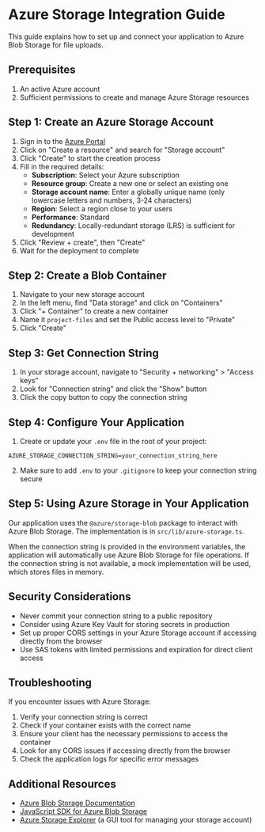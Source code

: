 # Azure Storage Integration Guide

This guide explains how to set up and connect your application to Azure Blob Storage for file uploads.

## Prerequisites

1. An active Azure account
2. Sufficient permissions to create and manage Azure Storage resources

## Step 1: Create an Azure Storage Account

1. Sign in to the [Azure Portal](https://portal.azure.com/)
2. Click on "Create a resource" and search for "Storage account"
3. Click "Create" to start the creation process
4. Fill in the required details:
   - **Subscription**: Select your Azure subscription
   - **Resource group**: Create a new one or select an existing one
   - **Storage account name**: Enter a globally unique name (only lowercase letters and numbers, 3-24 characters)
   - **Region**: Select a region close to your users
   - **Performance**: Standard
   - **Redundancy**: Locally-redundant storage (LRS) is sufficient for development
5. Click "Review + create", then "Create"
6. Wait for the deployment to complete

## Step 2: Create a Blob Container

1. Navigate to your new storage account
2. In the left menu, find "Data storage" and click on "Containers"
3. Click "+ Container" to create a new container
4. Name it `project-files` and set the Public access level to "Private"
5. Click "Create"

## Step 3: Get Connection String

1. In your storage account, navigate to "Security + networking" > "Access keys"
2. Look for "Connection string" and click the "Show" button
3. Click the copy button to copy the connection string

## Step 4: Configure Your Application

1. Create or update your `.env` file in the root of your project:

```
AZURE_STORAGE_CONNECTION_STRING=your_connection_string_here
```

2. Make sure to add `.env` to your `.gitignore` to keep your connection string secure

## Step 5: Using Azure Storage in Your Application

Our application uses the `@azure/storage-blob` package to interact with Azure Blob Storage. The implementation is in `src/lib/azure-storage.ts`.

When the connection string is provided in the environment variables, the application will automatically use Azure Blob Storage for file operations. If the connection string is not available, a mock implementation will be used, which stores files in memory.

## Security Considerations

- Never commit your connection string to a public repository
- Consider using Azure Key Vault for storing secrets in production
- Set up proper CORS settings in your Azure Storage account if accessing directly from the browser
- Use SAS tokens with limited permissions and expiration for direct client access

## Troubleshooting

If you encounter issues with Azure Storage:

1. Verify your connection string is correct
2. Check if your container exists with the correct name
3. Ensure your client has the necessary permissions to access the container
4. Look for any CORS issues if accessing directly from the browser
5. Check the application logs for specific error messages

## Additional Resources

- [Azure Blob Storage Documentation](https://docs.microsoft.com/en-us/azure/storage/blobs/)
- [JavaScript SDK for Azure Blob Storage](https://github.com/Azure/azure-sdk-for-js/tree/main/sdk/storage/storage-blob)
- [Azure Storage Explorer](https://azure.microsoft.com/en-us/features/storage-explorer/) (a GUI tool for managing your storage account) 